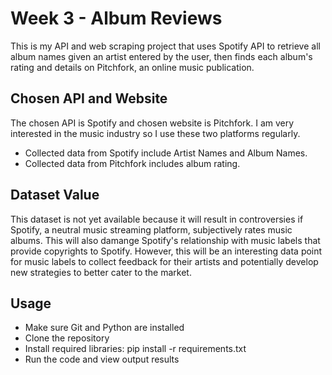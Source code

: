 # Week 3 - Album Reviews 
This is my API and web scraping project that uses Spotify API to retrieve all album names given an artist entered by the user, then finds each album's rating and details on Pitchfork, an online music publication.

## Chosen API and Website
The chosen API is Spotify and chosen website is Pitchfork. I am very interested in the music industry so I use these two platforms regularly.
- Collected data from Spotify include Artist Names and Album Names. 
- Collected data from Pitchfork includes album rating.

## Dataset Value 
This dataset is not yet available because it will result in controversies if Spotify, a neutral music streaming platform, subjectively rates music albums. This will also damange Spotify's relationship with music labels that provide copyrights to Spotify. However, this will be an interesting data point for music labels to collect feedback for their artists and potentially develop new strategies to better cater to the market.  

## Usage
- Make sure Git and Python are installed
- Clone the repository
- Install required libraries: pip install -r requirements.txt
- Run the code and view output results
